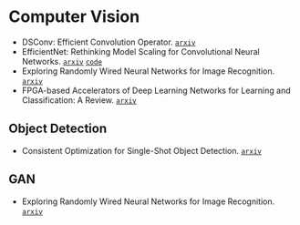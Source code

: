 # Computer Vision

- DSConv: Efficient Convolution Operator. [`arxiv`](https://arxiv.org/abs/1901.01928)
- EfficientNet: Rethinking Model Scaling for Convolutional Neural Networks. [`arxiv`](https://arxiv.org/abs/1905.11946) [`code`](https://github.com/tensorflow/tpu/tree/master/models/official/efficientnet)
- Exploring Randomly Wired Neural Networks for Image Recognition. [`arxiv`](https://arxiv.org/abs/1904.01569)
- FPGA-based Accelerators of Deep Learning Networks for Learning and Classification: A Review. [`arxiv`](https://arxiv.org/abs/1901.00121)


## Object Detection

- Consistent Optimization for Single-Shot Object Detection. [`arxiv`](https://arxiv.org/abs/1901.06563)

## GAN

- Exploring Randomly Wired Neural Networks for Image Recognition. [`arxiv`](https://arxiv.org/abs/1904.01184)
